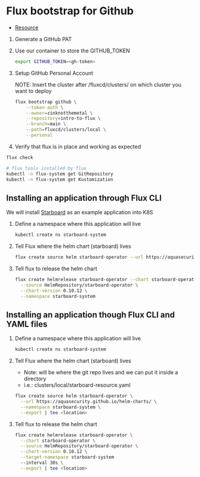 # Flux bootstrap for Github

- [Resource](https://fluxcd.io/flux/installation/bootstrap/github/)

1. Generate a GitHub PAT
2. Use our container to store the GITHUB_TOKEN

    ```sh
    export GITHUB_TOKEN=<gh-token>
    ```

3. Setup GitHub Personal Account

    NOTE: Insert the cluster after /fluxcd/clusters/ on which cluster you want to deploy

    ```sh
    flux bootstrap github \
        --token-auth \
        --owner=zinknotthemetal \
        --repository=intro-to-flux \
        --branch=main \
        --path=fluxcd/clusters/local \
        --personal
    ```

4. Verify that flux is in place and working as expected

```sh
flux check

# flux tools installed by flux
kubectl -n flux-system get GitRepository
kubectl -n flux-system get Kustomization
```

## Installing an application through Flux CLI

We will install [Starboard](https://aquasecurity.github.io/starboard/v0.15.6/) as an example application into K8S

1. Define a namespace where this application will live

    ```sh
    kubectl create ns starboard-system
    ```

2. Tell Flux where the helm chart (starboard) lives

    ```sh
    flux create source helm starboard-operator --url https://aquasecurity.github.io/helm-charts/ --namespace starboard-system
    ```

3. Tell flux to release the helm chart

    ```sh
    flux create helmrelease starboard-operator --chart starboard-operator \
      --source HelmRepository/starboard-operator \
      --chart-version 0.10.12 \
      --namespace starboard-system
    ```

## Installing an application though Flux CLI and YAML files

1. Define a namespace where this application will live

    ```sh
    kubectl create ns starboard-system
    ```

2. Tell Flux where the helm chart (starboard) lives

   - Note: <location> will be where the git repo lives and we can put it inside a directory
   - i.e.: clusters/local/starboard-resource.yaml

    ```sh
    flux create source helm starboard-operator \
      --url https://aquasecurity.github.io/helm-charts/ \
      --namespace starboard-system \
      --export | tee <location>
    ```

3. Tell flux to release the helm chart

    ```sh
    flux create helmrelease starboard-operator \
      --chart starboard-operator \
      --source HelmRepository/starboard-operator \
      --chart-version 0.10.12 \
      --target-namespace starboard-system
      --interval 30s \
      --export | tee <location>
    ```